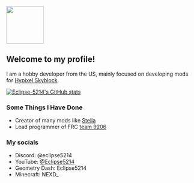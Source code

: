 <img src="https://avatars.githubusercontent.com/u/83417472?v=4" width="100"/>

## Welcome to my profile!

I am a hobby developer from the US, mainly focused on developing mods for [Hypixel Skyblock](https://hypixel.net/).

[![Eclipse-5214's GitHub stats](https://github-readme-stats.vercel.app/api?username=Eclipse-5214&count_private=true&show_icons=true&theme=aura)](https://github.com/anuraghazra/github-readme-stats)

### Some Things I Have Done

 * Creator of many mods like [Stella](https://github.com/Eclipse-5214/Stella) 
 * Lead programmer of FRC [team 9206](https://github.com/GRP-Robotics-9206) 

### My socials

 * Discord: @eclipse5214
 * YouTube: [@Eclipse5214](https://www.youtube.com/@Eclipse5214)
 * Geometry Dash: Eclipse5214
 * Minecraft: NEXD_

<!--
**Eclipse-5214/Eclipse-5214** is a ✨ _special_ ✨ repository because its `README.md` (this file) appears on your GitHub profile.

Here are some ideas to get you started:

- 🔭 I’m currently working on ...
- 🌱 I’m currently learning ...
- 👯 I’m looking to collaborate on ...
- 🤔 I’m looking for help with ...
- 💬 Ask me about ...
- 📫 How to reach me: ...
- 😄 Pronouns: ...
- ⚡ Fun fact: ...
-->
